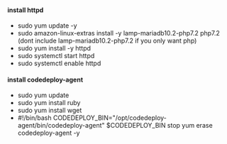 #### install httpd
  - sudo yum update -y
  - sudo amazon-linux-extras install -y lamp-mariadb10.2-php7.2 php7.2 (dont include lamp-mariadb10.2-php7.2 if you only want php)
  - sudo yum install -y httpd
  - sudo systemctl start httpd
  - sudo systemctl enable httpd

#### install codedeploy-agent
  - sudo yum update
  - sudo yum install ruby
  - sudo yum install wget
  - #!/bin/bash
    CODEDEPLOY_BIN="/opt/codedeploy-agent/bin/codedeploy-agent"
    $CODEDEPLOY_BIN stop
    yum erase codedeploy-agent -y
  

